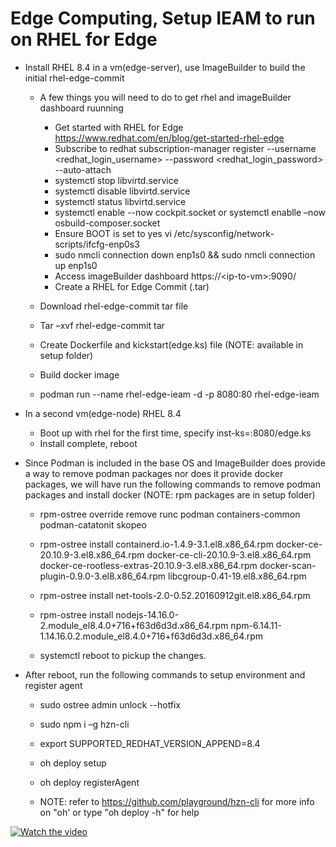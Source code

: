 # Edge Computing, Setup IEAM to run on RHEL for Edge

  * Install RHEL 8.4 in a vm(edge-server), use ImageBuilder to build the initial rhel-edge-commit
    * A few things you will need to do to get rhel and imageBuilder dashboard ruunning
      * Get started with RHEL for Edge https://www.redhat.com/en/blog/get-started-rhel-edge
      * Subscribe to redhat 
        subscription-manager register --username <redhat_login_username> --password <redhat_login_password> --auto-attach 
      * systemctl stop libvirtd.service 
      * systemctl disable libvirtd.service 
      * systemctl status libvirtd.service 
      * systemctl enable --now cockpit.socket or systemctl enablle –now osbuild-composer.socket 
      * Ensure BOOT is set to yes 
        vi /etc/sysconfig/network-scripts/ifcfg-enp0s3 
      * sudo nmcli connection down enp1s0 && sudo nmcli connection up enp1s0 
      * Access imageBuilder dashboard https://\<ip-to-vm\>:9090/
      * Create a RHEL for Edge Commit (.tar)  

    * Download rhel-edge-commit tar file 
    * Tar –xvf rhel-edge-commit tar 
    * Create Dockerfile and kickstart(edge.ks) file (NOTE: available in setup folder)
    * Build docker image 
    * podman run --name rhel-edge-ieam -d -p 8080:80 rhel-edge-ieam 

  * In a second vm(edge-node) RHEL 8.4
    * Boot up with rhel for the first time, specify inst-ks=<ip-to-edge-server>:8080/edge.ks 
    * Install complete, reboot 

  * Since Podman is included in the base OS and ImageBuilder does provide a way to remove podman packages nor does it provide docker packages, we will have run the following commands to remove podman packages and install docker
  (NOTE:  rpm packages are in setup folder) 
    * rpm-ostree override remove runc podman containers-common podman-catatonit skopeo 
    * rpm-ostree install containerd.io-1.4.9-3.1.el8.x86_64.rpm docker-ce-20.10.9-3.el8.x86_64.rpm docker-ce-cli-20.10.9-3.el8.x86_64.rpm docker-ce-rootless-extras-20.10.9-3.el8.x86_64.rpm docker-scan-plugin-0.9.0-3.el8.x86_64.rpm libcgroup-0.41-19.el8.x86_64.rpm 
    * rpm-ostree install net-tools-2.0-0.52.20160912git.el8.x86_64.rpm 
    * rpm-ostree install nodejs-14.16.0-2.module_el8.4.0+716+f63d6d3d.x86_64.rpm npm-6.14.11-1.14.16.0.2.module_el8.4.0+716+f63d6d3d.x86_64.rpm 

    * systemctl reboot to pickup the changes.

  * After reboot, run the following commands to setup environment and register agent
    * sudo ostree admin unlock --hotfix 
    * sudo npm i –g hzn-cli 
    * export SUPPORTED_REDHAT_VERSION_APPEND=8.4 
    * oh deploy setup 
    * oh deploy registerAgent

    * NOTE: refer to https://github.com/playground/hzn-cli for more info on "oh' or type "oh deploy -h" for help 

  [![Watch the video](https://i9.ytimg.com/vi/5UaxlHa1P2U/mq3.jpg?sqp=CJiKmo0G&rs=AOn4CLBcddkPtX-9UXKiec9kp_Z-a3i6dA)](https://youtu.be/5UaxlHa1P2U)  